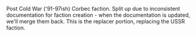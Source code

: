Post Cold War ('91-97ish) Corbec faction. Split up due to inconsistent documentation for faction creation - when the documentation is updated, we'll merge them back. This is the replacer portion, replacing the USSR faction.
